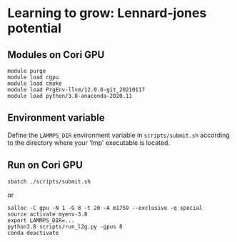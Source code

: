 # Learning to grow: Lennard-jones potential

## Modules on Cori GPU

```
module purge 
module load cgpu 
module load cmake 
module load PrgEnv-llvm/12.0.0-git_20210117
module load python/3.8-anaconda-2020.11 
```

## Environment variable

Define the `LAMMPS_DIR` environment variable in `scripts/submit.sh` according to the directory where your 'lmp' executable is located.

## Run on Cori GPU

```
sbatch ./scripts/submit.sh
```

or


```
salloc -C gpu -N 1 -G 8 -t 20 -A m1759 --exclusive -q special
source activate myenv-3.8
export LAMMPS_DIR=...
python3.8 scripts/run_l2g.py -gpus 8
conda deactivate
```


